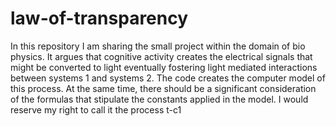 # law-of-transparency
In this repository I am sharing the small project within the domain of bio physics. It argues that cognitive activity creates the electrical signals that might be converted to light eventually fostering light mediated interactions between systems 1 and systems 2. The code creates the computer model of this process. At the same time, there should be a significant consideration of the formulas that stipulate the constants applied in the model. I would reserve my right to call it the process t-c1
